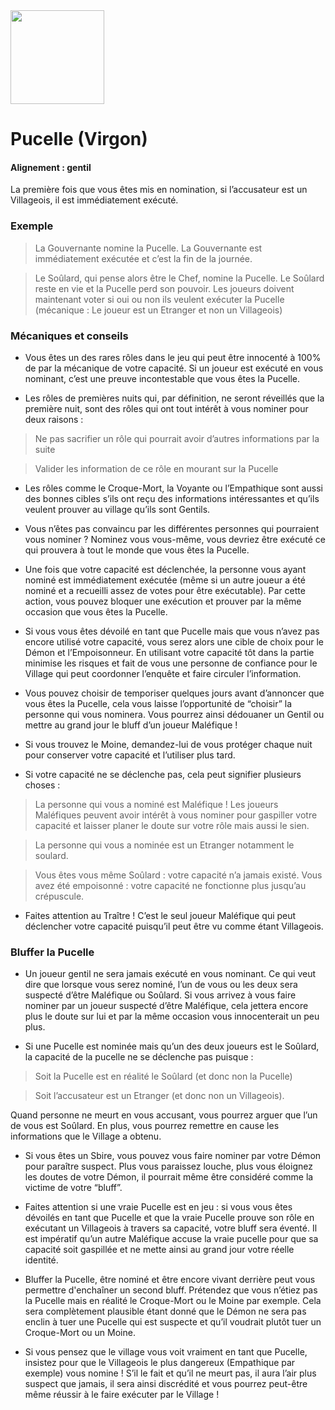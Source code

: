 <img src="https://github.com/brain-academy/wiki/blob/master/blood-on-the-clocktower/img/virgin.png?raw=true" height="150"> 

# Pucelle (Virgon)

#### Alignement : gentil
La première fois que vous êtes mis en nomination, si l’accusateur est un Villageois, il est immédiatement exécuté.

### Exemple 
> La Gouvernante nomine la Pucelle. La Gouvernante est immédiatement exécutée et c’est la fin de la journée.

> Le Soûlard, qui pense alors être le Chef, nomine la Pucelle. Le Soûlard reste en vie et la Pucelle perd son pouvoir. Les joueurs doivent maintenant voter si oui ou non ils veulent exécuter la Pucelle (mécanique : Le joueur est un Etranger et non un Villageois)


### Mécaniques et conseils
- Vous êtes un des rares rôles dans le jeu qui peut être innocenté à 100% de par la mécanique de votre capacité. Si un joueur est exécuté en vous nominant, c’est une preuve incontestable que vous êtes la Pucelle.

- Les rôles de premières nuits qui, par définition, ne seront réveillés que la première nuit, sont des rôles qui ont tout intérêt à vous nominer pour deux raisons : 
> Ne pas sacrifier un rôle qui pourrait avoir d’autres informations par la suite

> Valider les information de ce rôle en mourant sur la Pucelle

- Les rôles comme le Croque-Mort, la Voyante ou l’Empathique sont aussi des bonnes cibles s’ils ont reçu des informations intéressantes et qu’ils veulent prouver au village qu’ils sont Gentils.

- Vous n’êtes pas convaincu par les différentes personnes qui pourraient vous nominer ? Nominez vous vous-même, vous devriez être exécuté ce qui prouvera à tout le monde que vous êtes la Pucelle.

- Une fois que votre capacité est déclenchée, la personne vous ayant nominé est immédiatement exécutée (même si un autre joueur a été nominé et a recueilli assez de votes pour être exécutable). Par cette action, vous pouvez bloquer une exécution et prouver par la même occasion que vous êtes la Pucelle.

- Si vous vous êtes dévoilé en tant que Pucelle mais que vous n’avez pas encore utilisé votre capacité, vous serez alors une cible de choix pour le Démon et l’Empoisonneur. En utilisant votre capacité tôt dans la partie minimise les risques et fait de vous une personne de confiance pour le Village qui peut coordonner l’enquête et faire circuler l’information.

- Vous pouvez choisir de temporiser quelques jours avant d’annoncer que vous êtes la Pucelle, cela vous laisse l’opportunité de “choisir” la personne qui vous nominera. Vous pourrez ainsi dédouaner un Gentil ou mettre au grand jour le bluff d’un joueur Maléfique !

- Si vous trouvez le Moine, demandez-lui de vous protéger chaque nuit pour conserver votre capacité et l’utiliser plus tard.

- Si votre capacité ne se déclenche pas, cela peut signifier plusieurs choses :
> La personne qui vous a nominé est Maléfique ! Les joueurs Maléfiques peuvent avoir intérêt à vous nominer pour gaspiller votre capacité et laisser planer le doute sur votre rôle mais aussi le sien.

> La personne qui vous a nominée est un Etranger notamment le soulard.

> Vous êtes vous même Soûlard : votre capacité n’a jamais existé. Vous avez été empoisonné : votre capacité ne fonctionne plus jusqu’au crépuscule.

- Faites attention au Traître ! C’est le seul joueur Maléfique qui peut déclencher votre capacité puisqu’il peut être vu comme étant Villageois.


### Bluffer la Pucelle
- Un joueur gentil ne sera jamais exécuté en vous nominant. Ce qui veut dire que lorsque vous serez nominé, l’un de vous ou les deux sera suspecté d’être Maléfique ou Soûlard. Si vous arrivez à vous faire nominer par un joueur suspecté d’être Maléfique, cela jettera encore plus le doute sur lui et par la même occasion vous innocenterait un peu plus.

- Si une Pucelle est nominée mais qu’un des deux joueurs est le Soûlard, la capacité de la pucelle ne se déclenche pas puisque :

> Soit la Pucelle est en réalité le Soûlard (et donc non la Pucelle)

> Soit l’accusateur est un Etranger (et donc non un Villageois). 

Quand personne ne meurt en vous accusant, vous pourrez arguer que l’un de vous est Soûlard. En plus, vous pourrez remettre en cause les informations que le Village a obtenu.

- Si vous êtes un Sbire, vous pouvez vous faire nominer par votre Démon pour paraître suspect. Plus vous paraissez louche, plus vous éloignez les doutes de votre Démon, il pourrait même être considéré comme la victime de votre “bluff”.

- Faites attention si une vraie Pucelle est en jeu : si vous vous êtes dévoilés en tant que Pucelle et que la vraie Pucelle prouve son rôle en exécutant un Villageois à travers sa capacité, votre bluff sera éventé. Il est impératif qu’un autre Maléfique accuse la vraie pucelle pour que sa capacité soit gaspillée et ne mette ainsi au grand jour votre réelle identité.

- Bluffer la Pucelle, être nominé et être encore vivant derrière peut vous permettre d'enchaîner un second bluff. Prétendez que vous n’étiez pas la Pucelle mais en réalité le Croque-Mort ou le Moine par exemple. Cela sera complètement plausible étant donné que le Démon ne sera pas enclin à tuer une Pucelle qui est suspecte et qu’il voudrait plutôt tuer un Croque-Mort ou un Moine.

- Si vous pensez que le village vous voit vraiment en tant que Pucelle, insistez pour que le Villageois le plus dangereux (Empathique par exemple) vous nomine ! S’il le fait et qu’il ne meurt pas, il aura l’air plus suspect que jamais, il sera ainsi discrédité  et vous pourrez  peut-être même réussir à le faire exécuter par le Village !
